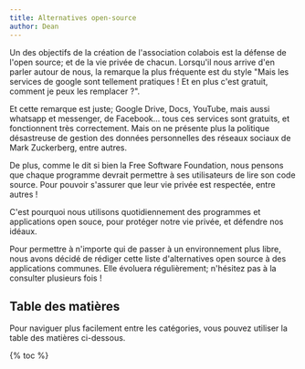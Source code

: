 ```yaml
---
title: Alternatives open-source
author: Dean
---
```


Un des objectifs de la création de l'association colabois est la défense de l'open source; et de la vie privée de chacun. Lorsqu'il nous arrive d'en parler autour de nous, la remarque la plus fréquente est du style "Mais les services de google sont tellement pratiques ! Et en plus c'est gratuit, comment je peux les remplacer ?".

Et cette remarque est juste; Google Drive, Docs, YouTube, mais aussi whatsapp et messenger, de Facebook... tous ces services sont gratuits, et fonctionnent très correctement. Mais on ne présente plus la politique désastreuse de gestion des données personnelles des réseaux sociaux de Mark Zuckerberg, entre autres.

De plus, comme le dit si bien la Free Software Foundation, nous pensons que chaque programme devrait permettre à ses utilisateurs de lire son code source. Pour pouvoir s'assurer que leur vie privée est respectée, entre autres !

C'est pourquoi nous utilisons quotidiennement des programmes et applications open souce, pour protéger notre vie privée, et défendre nos idéaux. 

Pour permettre à n'importe qui de passer à un environnement plus libre, nous avons décidé de rédiger cette liste d'alternatives open source à des applications communes. Elle évoluera régulièrement; n'hésitez pas à la consulter plusieurs fois !

## Table des matières

Pour naviguer plus facilement entre les catégories, vous pouvez utiliser la table des matières ci-dessous.

{% toc %}
